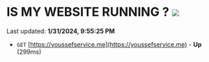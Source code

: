 # IS MY WEBSITE RUNNING ? [![](https://img.shields.io/static/v1?label=Sponsor&message=%E2%9D%A4&logo=GitHub&color=%23fe8e86)](https://github.com/sponsors/<username>)

Last updated: **1/31/2024, 9:55:25 PM**

- `GET` [https://youssefservice.me](https://youssefservice.me) - **Up** (299ms)

